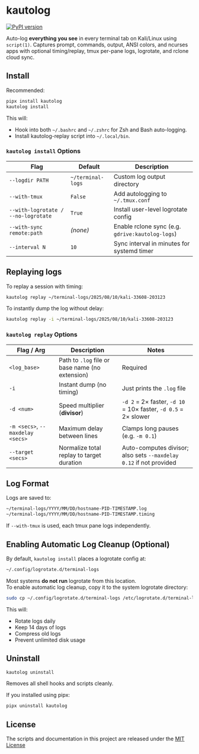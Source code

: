 # kautolog

[![PyPI version](https://img.shields.io/pypi/v/kautolog.svg)](https://pypi.org/project/kautolog/)

Auto-log **everything you see** in every terminal tab on Kali/Linux using `script(1)`. Captures prompt, commands, output, ANSI colors, and ncurses apps with optional timing/replay, tmux per-pane logs, logrotate, and rclone cloud sync.

## Install

Recommended:

```bash
pipx install kautolog
kautolog install
```

This will:

- Hook into both `~/.bashrc` and `~/.zshrc` for Zsh and Bash auto-logging.
- Install kautolog-replay script into `~/.local/bin`.

### `kautolog install` Options

| Flag | Default | Description |
|------|---------|-------------|
| `--logdir PATH` | `~/terminal-logs` | Custom log output directory |
| `--with-tmux` | `False` | Add autologging to `~/.tmux.conf` |
| `--with-logrotate / --no-logrotate` | `True` | Install user-level logrotate config |
| `--with-sync remote:path` | *(none)* | Enable rclone sync (e.g. `gdrive:kautolog-logs`) |
| `--interval N` | `10` | Sync interval in minutes for systemd timer |

## Replaying logs

To replay a session with timing:

```bash
kautolog replay ~/terminal-logs/2025/08/10/kali-33608-203123
```

To instantly dump the log without delay:

```bash
kautolog replay -i ~/terminal-logs/2025/08/10/kali-33608-203123
```

### `kautolog replay` Options

| Flag / Arg | Description | Notes |
|------------|-------------|-------|
| `<log_base>` | Path to `.log` file or base name (no extension) | Required |
| `-i` | Instant dump (no timing) | Just prints the `.log` file |
| `-d <num>` | Speed multiplier (**divisor**) | `-d 2` = 2× faster, `-d 10` = 10× faster, `-d 0.5` = 2× slower |
| `-m <secs>`, `--maxdelay <secs>` | Maximum delay between lines | Clamps long pauses (e.g. `-m 0.1`) |
| `--target <secs>` | Normalize total replay to target duration | Auto-computes divisor; also sets `--maxdelay 0.12` if not provided |

## Log Format

Logs are saved to:

```bash
~/terminal-logs/YYYY/MM/DD/hostname-PID-TIMESTAMP.log
~/terminal-logs/YYYY/MM/DD/hostname-PID-TIMESTAMP.timing
```

If `--with-tmux` is used, each tmux pane logs independently.

## Enabling Automatic Log Cleanup (Optional)

By default, `kautolog install` places a logrotate config at:

```bash
~/.config/logrotate.d/terminal-logs
```

Most systems **do not run** logrotate from this location.  
To enable automatic log cleanup, copy it to the system logrotate directory:

```bash
sudo cp ~/.config/logrotate.d/terminal-logs /etc/logrotate.d/terminal-logs
```

This will:

- Rotate logs daily
- Keep 14 days of logs
- Compress old logs
- Prevent unlimited disk usage

## Uninstall

```bash
kautolog uninstall
```

Removes all shell hooks and scripts cleanly.

If you installed using pipx:

```bash
pipx uninstall kautolog
```

## License

The scripts and documentation in this project are released under the [MIT License](https://github.com/marksowell/kautolog/blob/main/LICENSE)
